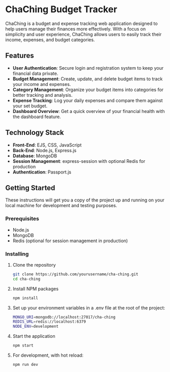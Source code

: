 # ChaChing Budget Tracker

ChaChing is a budget and expense tracking web application designed to help users manage their finances more effectively. With a focus on simplicity and user experience, ChaChing allows users to easily track their income, expenses, and budget categories.

## Features

- **User Authentication**: Secure login and registration system to keep your financial data private.
- **Budget Management**: Create, update, and delete budget items to track your income and expenses.
- **Category Management**: Organize your budget items into categories for better tracking and analysis.
- **Expense Tracking**: Log your daily expenses and compare them against your set budget.
- **Dashboard Overview**: Get a quick overview of your financial health with the dashboard feature.

## Technology Stack

- **Front-End**: EJS, CSS, JavaScript
- **Back-End**: Node.js, Express.js
- **Database**: MongoDB
- **Session Management**: express-session with optional Redis for production
- **Authentication**: Passport.js

## Getting Started

These instructions will get you a copy of the project up and running on your local machine for development and testing purposes.

### Prerequisites

- Node.js
- MongoDB
- Redis (optional for session management in production)

### Installing

1. Clone the repository
   ```sh
   git clone https://github.com/yourusername/cha-ching.git
   cd cha-ching
   ```
2. Install NPM packages
    ```sh
    npm install
    ```
3. Set up your environment variables in a .env file at the root of the project:
    ```sh
    MONGO_URI=mongodb://localhost:27017/cha-ching
    REDIS_URL=redis://localhost:6379
    NODE_ENV=development
    ```
4. Start the application
    ```sh
    npm start
    ```
5. For development, with hot reload:
    ```sh
    npm run dev
    ```
